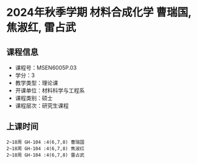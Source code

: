 # 2024年秋季学期 材料合成化学 曹瑞国, 焦淑红, 雷占武






## 课程信息

- 课程号：MSEN6005P.03
- 学分：3
- 教学类型：理论课
- 开课单位：材料科学与工程系
- 课程类别：硕士
- 课程层次：研究生课程

## 上课时间

```
2~18周 GH-104 :4(6,7,8) 曹瑞国
2~18周 GH-104 :4(6,7,8) 焦淑红
2~18周 GH-104 :4(6,7,8) 雷占武
```

